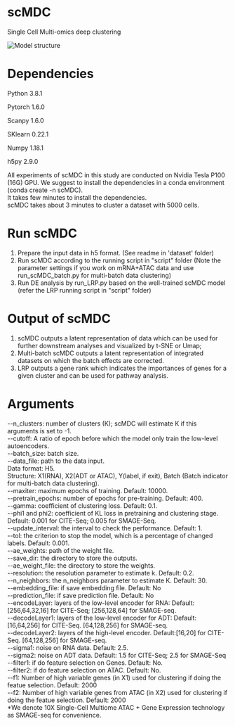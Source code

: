 # scMDC
Single Cell Multi-omics deep clustering

![Model structure](https://github.com/xianglin226/scMDC/blob/master/src/fig_1.png?raw=true)  

# Dependencies
Python 3.8.1

Pytorch 1.6.0

Scanpy 1.6.0

SKlearn 0.22.1

Numpy 1.18.1

h5py 2.9.0  

All experiments of scMDC in this study are conducted on Nvidia Tesla P100 (16G) GPU.
We suggest to install the dependencies in a conda environment (conda create -n scMDC).  
It takes few minutes to install the dependencies.  
scMDC takes about 3 minutes to cluster a dataset with 5000 cells.  

# Run scMDC  
1) Prepare the input data in h5 format. (See readme in 'dataset' folder)  
2) Run scMDC according to the running script in "script" folder (Note the parameter settings if you work on mRNA+ATAC data and use run_scMDC_batch.py for multi-batch data clustering)  
3) Run DE analysis by run_LRP.py based on the well-trained scMDC model (refer the LRP running script in "script" folder)  

# Output of scMDC  
1) scMDC outputs a latent representation of data which can be used for further downstream analyses and visualized by t-SNE or Umap; 
2) Multi-batch scMDC outputs a latent representation of integrated datasets on which the batch effects are corrected.  
3) LRP outputs a gene rank which indicates the importances of genes for a given cluster and can be used for pathway analysis.  

# Arguments
--n_clusters: number of clusters (K); scMDC will estimate K if this arguments is set to -1.  
--cutoff: A ratio of epoch before which the model only train the low-level autoencoders.   
--batch_size: batch size.  
--data_file: path to the data input.  
Data format: H5.  
Structure: X1(RNA), X2(ADT or ATAC), Y(label, if exit), Batch (Batch indicator for multi-batch data clustering).  
--maxiter: maximum epochs of training. Default: 10000.  
--pretrain_epochs: number of epochs for pre-training. Default: 400.  
--gamma: coefficient of clustering loss. Default: 0.1.  
--phi1 and phi2: coefficient of KL loss in pretraining and clustering stage. Default: 0.001 for CITE-Seq; 0.005 for SMAGE-Seq.  
--update_interval: the interval to check the performance. Default: 1.  
--tol: the criterion to stop the model, which is a percentage of changed labels. Default: 0.001.  
--ae_weights: path of the weight file.  
--save_dir: the directory to store the outputs.  
--ae_weight_file: the directory to store the weights.  
--resolution: the resolution parameter to estimate k. Default: 0.2.  
--n_neighbors: the n_neighbors parameter to estimate K. Default: 30.  
--embedding_file: if save embedding file. Default: No  
--prediction_file: if save prediction file. Default: No  
--encodeLayer: layers of the low-level encoder for RNA: Default: [256,64,32,16] for CITE-Seq; [256,128,64] for SMAGE-seq.  
--decodeLayer1: layers of the low-level encoder for ADT: Default: [16,64,256] for CITE-Seq. [64,128,256] for SMAGE-seq.  
--decodeLayer2: layers of the high-level encoder. Default:[16,20] for CITE-Seq. [64,128,256] for SMAGE-seq.  
--sigma1: noise on RNA data. Default: 2.5.  
--sigma2: noise on ADT data. Default: 1.5 for CITE-Seq; 2.5 for SMAGE-Seq  
--filter1: if do feature selection on Genes. Default: No.  
--filter2: if do feature selection on ATAC. Default: No.  
--f1: Number of high variable genes (in X1) used for clustering if doing the featue selection. Default: 2000  
--f2: Number of high variable genes from ATAC (in X2) used for clustering if doing the featue selection. Default: 2000  
*We denote 10X Single-Cell Multiome ATAC + Gene Expression technology as SMAGE-seq for convenience.
